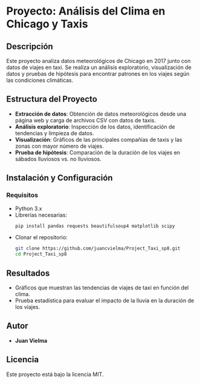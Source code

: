 # Proyecto: Análisis del Clima en Chicago y Taxis

## Descripción
Este proyecto analiza datos meteorológicos de Chicago en 2017 junto con datos de viajes en taxi. Se realiza un análisis exploratorio, visualización de datos y pruebas de hipótesis para encontrar patrones en los viajes según las condiciones climáticas.

## Estructura del Proyecto
- **Extracción de datos**: Obtención de datos meteorológicos desde una página web y carga de archivos CSV con datos de taxis.
- **Análisis exploratorio**: Inspección de los datos, identificación de tendencias y limpieza de datos.
- **Visualización**: Gráficos de las principales compañías de taxis y las zonas con mayor número de viajes.
- **Prueba de hipótesis**: Comparación de la duración de los viajes en sábados lluviosos vs. no lluviosos.

## Instalación y Configuración
### Requisitos
- Python 3.x
- Librerías necesarias:
  ```bash
  pip install pandas requests beautifulsoup4 matplotlib scipy
  ```
- Clonar el repositorio:
  ```bash
  git clone https://github.com/juancvielma/Project_Taxi_sp8.git
  cd Project_Taxi_sp8
  ```


## Resultados
- Gráficos que muestran las tendencias de viajes de taxi en función del clima.
- Prueba estadística para evaluar el impacto de la lluvia en la duración de los viajes.

## Autor
- **Juan Vielma**

## Licencia
Este proyecto está bajo la licencia MIT.

